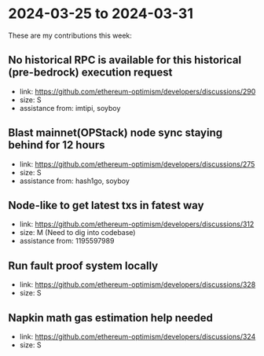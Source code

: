 # 2024-03-25 to 2024-03-31

These are my contributions this week:

## No historical RPC is available for this historical (pre-bedrock) execution request
* link: https://github.com/ethereum-optimism/developers/discussions/290
* size: S
* assistance from: imtipi, soyboy

## Blast mainnet(OPStack) node sync staying behind for 12 hours
* link: https://github.com/ethereum-optimism/developers/discussions/275
* size: S
* assistance from: hash1go, soyboy

## Node-like to get latest txs in fatest way
* link: https://github.com/ethereum-optimism/developers/discussions/312
* size: M (Need to dig into codebase)
* assistance from: 1195597989

## Run fault proof system locally
* link: https://github.com/ethereum-optimism/developers/discussions/328
* size: S

## Napkin math gas estimation help needed
* link: https://github.com/ethereum-optimism/developers/discussions/324
* size: S
